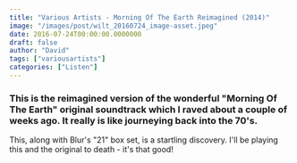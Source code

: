 ```yaml
---
title: "Various Artists - Morning Of The Earth Reimagined (2014)"
image: "/images/post/wilt_20160724_image-asset.jpeg"
date: 2016-07-24T00:00:00.0000000
draft: false
author: "David"
tags: ["variousartists"]
categories: ["Listen"]
---
```

### This is the reimagined version of the wonderful "Morning Of The Earth" original soundtrack which I raved about a couple of weeks ago. It really is like journeying back into the 70's.

 This, along with Blur's "21" box set, is a startling discovery. I'll be playing this and the original to death - it's that good!